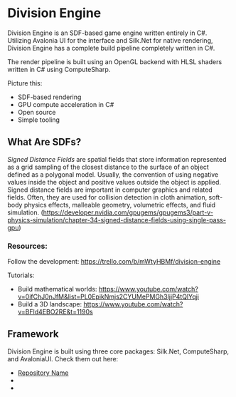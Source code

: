# Division Engine

Division Engine is an SDF-based game engine written entirely in C#. Utilizing Avalonia UI for the interface and Silk.Net for native rendering, Division Engine has a complete build pipeline completely written in C#.

The render pipeline is built using an OpenGL backend with HLSL shaders written in C# using ComputeSharp.

Picture this:
- SDF-based rendering
- GPU compute acceleration in C#
- Open source
- Simple tooling

## What Are SDFs?

*Signed Distance Fields* are spatial fields that store information represented as a grid sampling of the closest distance to the surface of an object defined as a polygonal model. Usually, the convention of using negative values inside the object and positive values outside the object is applied. Signed distance fields are important in computer graphics and related fields. Often, they are used for collision detection in cloth animation, soft-body physics effects, malleable geometry, volumetric effects, and fluid simulation.
(https://developer.nvidia.com/gpugems/gpugems3/part-v-physics-simulation/chapter-34-signed-distance-fields-using-single-pass-gpu)

### Resources:
Follow the development: https://trello.com/b/mWtyHBMf/division-engine

Tutorials:
- Build mathematical worlds: https://www.youtube.com/watch?v=0ifChJ0nJfM&list=PL0EpikNmjs2CYUMePMGh3IjjP4tQlYqji
- Build a 3D landscape: https://www.youtube.com/watch?v=BFld4EBO2RE&t=1190s

## Framework

Division Engine is built using three core packages: Silk.Net, ComputeSharp, and AvaloniaUI.
Check them out here:
- [Repository Name](https://github.com/username/repository)
- 
- 
